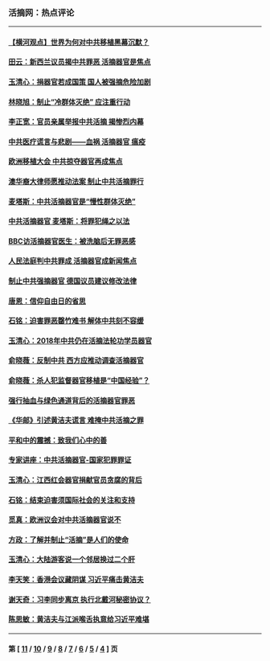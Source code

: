 ### 活摘网：热点评论
---
#### [【横河观点】世界为何对中共移植黑幕沉默？](../../pages/nf5879/n13244249.md?10210430) 
#### [田云：新西兰议员揭中共罪恶 活摘器官是焦点](../../pages/nf5879/n13070629.md?10210430) 
#### [玉清心：捐器官若成国策 国人被强摘危险加剧](../../pages/nf5879/n12802713.md?10210430) 
#### [林晓旭：制止“冷群体灭绝” 应注重行动](../../pages/nf5879/n12779736.md?10210430) 
#### [李正宽：官员亲属举报中共活摘 揭惨烈内幕](../../pages/nf5879/n12684490.md?10210430) 
#### [中共医疗谎言与悲剧——血祸 活摘器官 瘟疫](../../pages/nf5879/n12372103.md?10210430) 
#### [欧洲移植大会 中共掠夺器官再成焦点](../../pages/nf5879/n11538883.md?10210430) 
#### [澳华裔大律师愿推动法案 制止中共活摘罪行](../../pages/nf5879/n11377039.md?10210430) 
#### [麦塔斯：中共活摘器官是“慢性群体灭绝”](../../pages/nf5879/n11350529.md?10210430) 
#### [中共活摘器官 麦塔斯：将罪犯绳之以法](../../pages/nf5879/n11347973.md?10210430) 
#### [BBC访活摘器官医生：被洗脑后无罪恶感](../../pages/nf5879/n11335935.md?10210430) 
#### [人民法庭判中共罪成 活摘器官成新闻焦点](../../pages/nf5879/n11331578.md?10210430) 
#### [制止中共强摘器官 德国议员建议修改法律](../../pages/nf5879/n11249451.md?10210430) 
#### [唐恩：信仰自由日的省思](../../pages/nf5879/n11003525.md?10210430) 
#### [石铭：迫害罪恶罄竹难书  解体中共刻不容缓](../../pages/nf5879/n10942855.md?10210430) 
#### [玉清心：2018年中共仍在活摘法轮功学员器官](../../pages/nf5879/n10914646.md?10210430) 
#### [俞晓薇：反制中共 西方应推动调查活摘器官](../../pages/nf5879/n10794671.md?10210430) 
#### [俞晓薇：杀人犯监督器官移植是“中国经验”？](../../pages/nf5879/n10466427.md?10210430) 
#### [强行抽血与绿色通道背后的活摘器官罪恶](../../pages/nf5879/n10004708.md?10210430) 
#### [《华邮》引述黄洁夫谎言 难掩中共活摘之罪](../../pages/nf5879/n9642309.md?10210430) 
#### [平和中的震撼：致我们心中的善](../../pages/nf5879/n9021123.md?10210430) 
#### [专家讲座：中共活摘器官-国家犯罪罪证](../../pages/nf5879/n8828153.md?10210430) 
#### [玉清心：江西红会器官捐献官员贪腐的背后](../../pages/nf5879/n8522122.md?10210430) 
#### [石铭：结束迫害须国际社会的关注和支持](../../pages/nf5879/n8443497.md?10210430) 
#### [觅真：欧洲议会对中共活摘器官说不](../../pages/nf5879/n8337486.md?10210430) 
#### [方政：了解并制止“活摘”是人们的使命](../../pages/nf5879/n8329214.md?10210430) 
#### [玉清心：大陆游客说一个邻居换过二个肝](../../pages/nf5879/n8291404.md?10210430) 
#### [李天笑：香港会议藏阴谋 习近平痛击黄洁夫](../../pages/nf5879/n8241459.md?10210430) 
#### [谢天奇：习李同步离京 执行北戴河秘密协议？](../../pages/nf5879/n8230418.md?10210430) 
#### [陈思敏：黄洁夫与江派喉舌执意给习近平难堪](../../pages/nf5879/n8222166.md?10210430) 

---
#### 第 [ [11](./11.md?10210430) / [10](./10.md?10210430) / [9](./9.md?10210430) / [8](./8.md?10210430) / [7](./7.md?10210430) / [6](./6.md?10210430) / [5](./5.md?10210430) / [4](./4.md?10210430) ] 页
